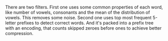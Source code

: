 

There are two filters. First one uses some common properties of each
word, like number of vowels, consonants and the mean of the distribution
of vowels. This removes some noise. Second one uses top most frequent
5-letter prefixes to detect correct words. And it's packed into a prefix
tree with an encoding, that counts skipped zeroes before ones to achieve
better compression.


